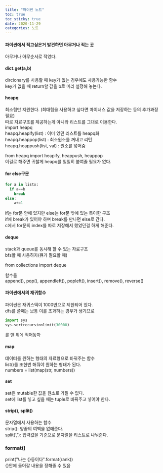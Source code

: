 ```yaml
---
title: "파이썬 노트"
toc: true
toc_sticky: true
date: 2020-11-29
categories: 노트
---
```


#### 파이썬에서 적고싶은거 발견하면 아무거나 적는 곳  

아무거나 아무순서로 적었다.  

#### dict.get(a,b)
dircionary를 사용할 때 key가 없는 경우에도 사용가능한 함수  
key가 없을 때 return할 값을 b로 미리 설정해 놓는다.  

#### heapq  
최소힙만 지원한다. (최대힙을 사용하고 싶다면 마이너스 값을 저장하는 등의 추가과정 필요)  
따로 자료구조를 제공하는게 아니라 리스트를 그대로 이용한다.  
import heapq  
heapq.heapify(list) : 이미 있던 리스트를 heapq화  
heapq.heappop(list) : 최소원소를 꺼내고 리턴  
heapq.heappush(list, val) : 원소를 넣어줌  

from heapq import heapify, heappush, heappop  
이걸로 해주면 귀찮게 heapq를 일일히 붙여줄 필요가 없다.  


#### for else구문  
```python
for a in listx:  
  if a==b  
    break  
else:  
    a+=1  
```

if는 for문 안에 있지만 else는 for문 밖에 있는 특이한 구조  
if에 break가 있어야 하며 break를 만나면 else로 간다.  
c에서 for문의 index를 따로 저장해서 했었던걸 하게 해준다.   


#### deque
stack과 queue를 동시해 할 수 있는 자료구조  
bfs할 때 사용하자(큐가 필요할 때)  

from collections import deque  

함수들  
append(), pop(), appendleft(), popleft(), insert(), remove(), reverse()  


#### 파이썬에서의 재귀함수  
파이썬은 재귀스택이 1000번으로 제한되어 있다.  
dfs를 쓸때는 보통 이를 초과하는 경우가 생기므로  
```python
import sys
sys.sertrecursionlimit(30000)
```
를 맨 위에 적어놓자  


#### map  
데이터를 원하는 형태의 자료형으로 바꿔주는 함수  
list()를 또한번 해줘야 원하는 형태가 된다.  
numbers = list(map(str, numbers))

#### set
set은 mutable한 값을 원소로 가질 수 없다.  
set에 list를 넣고 싶을 때는 tuple로 바꿔주고 넣어야 한다.  

#### strip(), split()
문자열에서 사용하는 함수  
strip(): 양끝의 여백을 없애준다.  
split(','): 입력값을 기준으로 문자열을 리스트로 나눠준다.  


### format()
print("나는 {}등이다".format(rank))  
{}안에 들어갈 내용을 정해줄 수 있음  




